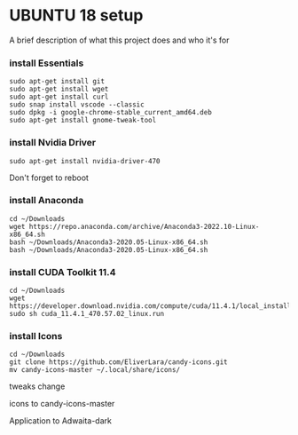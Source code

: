 # UBUNTU 18 setup

A brief description of what this project does and who it's for

### install Essentials
```
sudo apt-get install git
sudo apt-get install wget
sudo apt-get install curl
sudo snap install vscode --classic
sudo dpkg -i google-chrome-stable_current_amd64.deb
sudo apt-get install gnome-tweak-tool

```


### install Nvidia Driver
```
sudo apt-get install nvidia-driver-470
```
Don't forget to reboot

### install Anaconda
```
cd ~/Downloads
wget https://repo.anaconda.com/archive/Anaconda3-2022.10-Linux-x86_64.sh
bash ~/Downloads/Anaconda3-2020.05-Linux-x86_64.sh
bash ~/Downloads/Anaconda3-2020.05-Linux-x86_64.sh
```

### install CUDA Toolkit 11.4
```
cd ~/Downloads
wget https://developer.download.nvidia.com/compute/cuda/11.4.1/local_installers/cuda_11.4.1_470.57.02_linux.run
sudo sh cuda_11.4.1_470.57.02_linux.run
```

### install Icons
```
cd ~/Downloads
git clone https://github.com/EliverLara/candy-icons.git
mv candy-icons-master ~/.local/share/icons/
```

tweaks change 

icons to candy-icons-master

Application to Adwaita-dark
